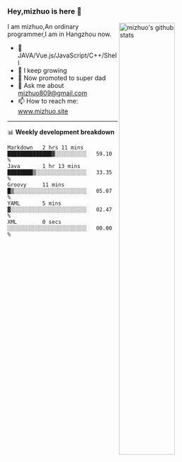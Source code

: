### Hey,mizhuo is here 👋

<img align="right" alt="mizhuo's github stats" width="50%" src="https://github-readme-stats.vercel.app/api?username=mizhuo&theme=tokyonight&show_icons=true">

I am mizhuo,An ordinary programmer,I am in Hangzhou now.

- 🔭 JAVA/Vue.js/JavaScript/C++/Shell
- 🌱 I keep growing
- 🤔 Now promoted to super dad
- 💬 Ask me about mizhuo809@gmail.com
- 📫 How to reach me: www.mizhuo.site

---
📊 **Weekly development breakdown**

<!--START_SECTION:waka-->

```text
Markdown   2 hrs 11 mins   ██████████████▓░░░░░░░░░░   59.10 %
Java       1 hr 13 mins    ████████▒░░░░░░░░░░░░░░░░   33.35 %
Groovy     11 mins         █▒░░░░░░░░░░░░░░░░░░░░░░░   05.07 %
YAML       5 mins          ▓░░░░░░░░░░░░░░░░░░░░░░░░   02.47 %
XML        0 secs          ░░░░░░░░░░░░░░░░░░░░░░░░░   00.00 %
```

<!--END_SECTION:waka-->
